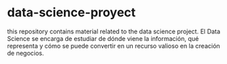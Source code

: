 # data-science-proyect
this repository  contains material related to the data science project.
El Data Science se encarga de estudiar de dónde viene la información, qué representa y cómo se puede convertir en un recurso valioso en la creación de negocios.
